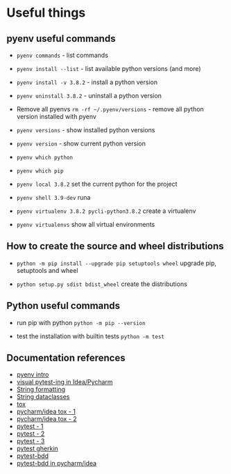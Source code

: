 # Useful things

## pyenv useful commands

- `pyenv commands` - list commands

- `pyenv install --list` - list available python versions (and more)

- `pyenv install -v 3.8.2` - install a python version

- `pyenv uninstall 3.8.2` - uninstall a python version

- Remove all pyenvs `rm -rf ~/.pyenv/versions` - remove all python version installed with pyenv

- `pyenv versions` - show installed python versions

- `pyenv version` - show current python version

- `pyenv which python` 

- `pyenv which pip`

- `pyenv local 3.8.2` set the current python for the project

- `pyenv shell 3.9-dev` runa 

- `pyenv virtualenv 3.8.2 pycli-python3.8.2` create a virtualenv

- `pyenv virtualenvs` show all virtual environments

## How to create the source and wheel distributions 

- `python -m pip install --upgrade pip setuptools wheel` upgrade pip, setuptools and wheel 

- `python setup.py sdist bdist_wheel` create the distributions

## Python useful commands

- run pip with python `python -m pip --version`

- test the installation with builtin tests `python -m test`

## Documentation references

- [pyenv intro](https://realpython.com/intro-to-pyenv/)
- [visual pytest-ing in Idea/Pycharm](https://blog.jetbrains.com/pycharm/2020/06/visual-testing-with-pytest/)
- [String formatting](https://realpython.com/python-string-formatting/)
- [String dataclasses](https://docs.python.org/3/library/dataclasses.html)
- [tox](https://opensource.com/article/19/5/python-tox)
- [pycharm/idea tox - 1](https://www.jetbrains.com/help/pycharm/tox-support.html)
- [pycharm/idea tox - 2](https://www.jetbrains.com/help/pycharm/run-debug-configuration-tox.html)
- [pytest - 1](https://docs.pytest.org/en/latest/getting-started.html)
- [pytest - 2](https://dzone.com/articles/10-awesome-features-of-pytest)
- [pytest - 3](https://towardsdatascience.com/pytest-features-that-you-need-in-your-testing-life-31488dc7d9eb)
- [pytest gherkin](https://pypi.org/project/pytest-bdd/#:~:text=pytest-bdd%20implements%20a%20subset,power%20and%20flexibility%20of%20pytest.)
- [pytest-bdd](https://github.com/pytest-dev/pytest-bdd)
- [pytest-bdd in pycharm/idea](https://blog.jetbrains.com/pycharm/2018/08/pycharm-and-pytest-bdd/)
